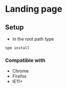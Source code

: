 # Landing page

## Setup

* In the root path type
```
npm install
```

### Compatible with

* Chrome
* Firefox
* IE11+